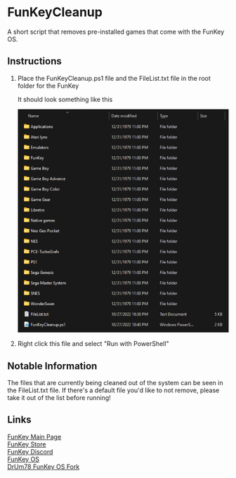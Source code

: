 # FunKeyCleanup

 A short script that removes pre-installed games that come with the FunKey OS.

 ## Instructions

 1. Place the FunKeyCleanup.ps1 file and the FileList.txt file in the root folder for the FunKey

    It should look something like this

    ![](Images/FunKeyRootFolder.png)

 2. Right click this file and select "Run with PowerShell"

 ## Notable Information

 The files that are currently being cleaned out of the system can be seen in the FileList.txt file. If there's a default file you'd like to not remove, please take it out of the list before running!

 ## Links

 [FunKey Main Page](https://www.funkey-project.com/)  
 [FunKey Store](https://funkey-project.myshopify.com/collections/frontpage)  
 [FunKey Discord](https://discord.com/invite/u84XEhqzJF)  
 [FunKey OS](https://github.com/FunKey-Project/FunKey-OS)  
 [DrUm78 FunKey OS Fork](https://github.com/DrUm78/FunKey-OS/releases)  
